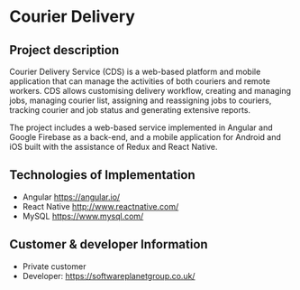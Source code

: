 # Courier Delivery

## Project description

Courier Delivery Service (CDS) is a web-based platform and mobile application that can  manage the activities of both couriers and remote workers. CDS allows customising delivery workflow, creating and managing jobs, managing courier list, assigning and reassigning jobs to couriers, tracking courier and job status and generating extensive reports.

The project includes a web-based service implemented in Angular and Google Firebase as a back-end, and a mobile application for Android and iOS built with the assistance of Redux and React Native.

## Technologies of Implementation

* Angular https://angular.io/
* React Native http://www.reactnative.com/
* MySQL https://www.mysql.com/

## Customer & developer Information

* Private customer
* Developer: https://softwareplanetgroup.co.uk/
